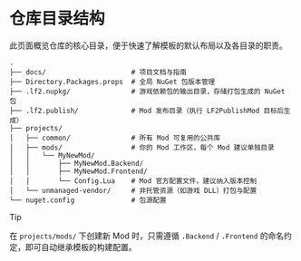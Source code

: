 # 仓库目录结构

此页面概览仓库的核心目录，便于快速了解模板的默认布局以及各目录的职责。

```text
.
├── docs/                     # 项目文档与指南
├── Directory.Packages.props  # 全局 NuGet 包版本管理
├── .lf2.nupkg/               # 游戏依赖包的输出目录，存储打包生成的 NuGet 包
├── .lf2.publish/             # Mod 发布目录（执行 LF2PublishMod 目标后生成）
├── projects/
│   ├── common/               # 所有 Mod 可复用的公共库
│   ├── mods/                 # 你的 Mod 工作区，每个 Mod 建议单独目录
│   │   └── MyNewMod/
│   │       ├── MyNewMod.Backend/
│   │       ├── MyNewMod.Frontend/
│   │       └── Config.Lua    # Mod 官方配置文件，建议纳入版本控制
│   └── unmanaged-vendor/     # 非托管资源（如游戏 DLL）打包与配置
└── nuget.config              # 包源配置
```

> [!TIP]
> 在 `projects/mods/` 下创建新 Mod 时，只需遵循 `.Backend` / `.Frontend` 的命名约定，即可自动继承模板的构建配置。

